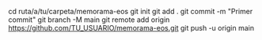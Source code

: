 cd ruta/a/tu/carpeta/memorama-eos
git init
git add .
git commit -m "Primer commit"
git branch -M main
git remote add origin https://github.com/TU_USUARIO/memorama-eos.git
git push -u origin main
